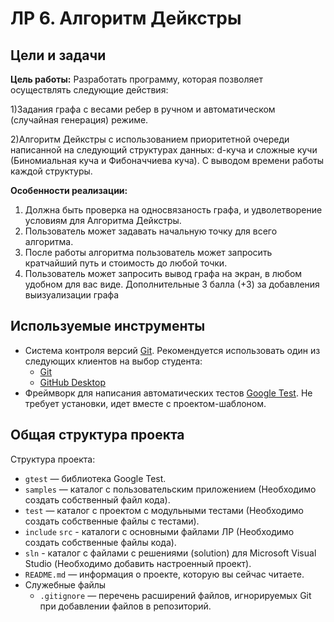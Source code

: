# ЛР 6. Алгоритм Дейкстры

## Цели и задачи

__Цель работы:__ 
Разработать программу, которая позволяет осуществлять следующие действия:

1)Задания графа с весами ребер в ручном и автоматическом (случайная генерация) режиме.

2)Алгоритм Дейкстры с использованием приоритетной очереди написанной на следующий структурах данных: d-куча и сложные кучи (Биномиальная куча и Фибоначчиева куча). С выводом времени работы каждой структуры.


__Особенности реализации:__

1. Должна быть проверка на односвязаность графа, и удволетворение условиям для Алгоритма Дейкстры.
1. Пользователь может задавать начальную точку для всего алгоритма.
1. После работы алгоритма пользователь может запросить кратчайший путь и стоимость до любой точки.
1. Пользователь может запросить вывод графа на экран, в любом удобном для вас виде. Дополнительные 3 балла (+3) за добавления выизуализации графа

## Используемые инструменты

  - Система контроля версий [Git](https://git-scm.com/book/ru/v2). Рекомендуется использовать один из
    следующих клиентов на выбор студента:
    - [Git](https://git-scm.com/downloads)
    - [GitHub Desktop](https://desktop.github.com)
  - Фреймворк для написания автоматических тестов [Google Test](https://github.com/google/googletest). Не
    требует установки, идет вместе с проектом-шаблоном.
    
## Общая структура проекта

Структура проекта:

  - `gtest` — библиотека Google Test.
  - `samples` — каталог с пользовательским приложением (Необходимо создать собственный файл кода).
  - `test` — каталог с проектом с модульными тестами (Необходимо создать собственные файлы с тестами).
  - `include` `src` - каталоги с основными файлами ЛР (Необходимо создать собственные файлы кода).
  - `sln` - каталог с файлами с решениями (solution) для Microsoft Visual Studio (Необходимо добавить настроенный проект).
  - `README.md` — информация о проекте, которую вы сейчас читаете.
  - Служебные файлы
    - `.gitignore` — перечень расширений файлов, игнорируемых Git при добавлении файлов в репозиторий.
